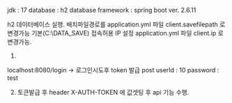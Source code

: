 


jdk : 17
database : h2 database
framework :  spring boot ver. 2.6.11


 h2 데이터베이스 실행.
 배치파일경로를 application.yml 파일 client.savefilepath 로 변경가능 기본(C:\DATA_SAVE)
 접속허용 IP 설정 application.yml 파일 client.ip 로 변경가능.
 
 1.
 localhost:8080/login -> 로그인시도후 token 발급
  post userId   : 10
       password : test
      
 2. 토큰발급 후 header X-AUTH-TOKEN 에 값셋팅 후  api 기능 수행.
 
